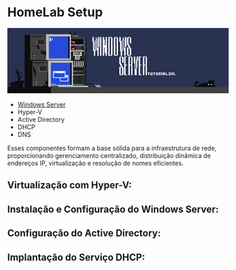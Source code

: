 # HomeLab Setup

<a name="logo" href="https://www.artstation.com/matd2d"><img src="a.png" /></a>

* [Windows Server](#windows-server)
* Hyper-V
* Active Directory
*  DHCP
*  DNS

Esses componentes formam a base sólida para a infraestrutura de rede, proporcionando gerenciamento centralizado, distribuição dinâmica de endereços IP, virtualização e resolução de nomes eficientes.

## Virtualização com Hyper-V:

## Instalação e Configuração do Windows Server:

## Configuração do Active Directory:

## Implantação do Serviço DHCP:
